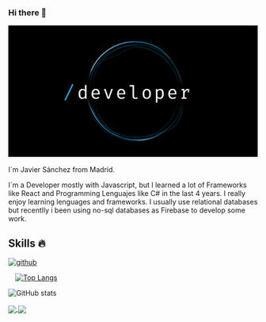 ### Hi there 👋
![Developer](https://github.com/Jascuas/Jascuas/blob/main/Developer.jpg)

I´m Javier Sánchez from Madrid.

I´m a Developer mostly with Javascript, but I learned a lot of Frameworks like React and Programming Lenguajes like C# in the last 4 years. I really enjoy learning lenguages and frameworks.
I usually use relational databases but recentlly i been using no-sql databases as Firebase to develop some work.

## Skills 🔥
 [<img src='https://cdn.jsdelivr.net/npm/simple-icons@3.0.1/icons/github.svg' alt='github' height='40'>](https://github.com/Jascuas) 
 

 [![Top Langs](https://github-readme-stats.vercel.app/api/top-langs/?username=Jascuas&langs_count=6)](https://github.com/anuraghazra/github-readme-stats)

![GitHub stats](https://github-readme-stats.vercel.app/api?username=Jascuas&show_icons=true)  

<a href="https://github.com/Jascuas/Tokenization">
  <img align="center" src="https://github-readme-stats.vercel.app/api/pin/?username=Jascuas&repo=Tokenization" />
</a>
<a href="https://github.com/Jascuas/ReactNativeGuide">
  <img align="center" src="https://github-readme-stats.vercel.app/api/pin/?username=Jascuas&repo=ReactNativeGuide" />
</a>



